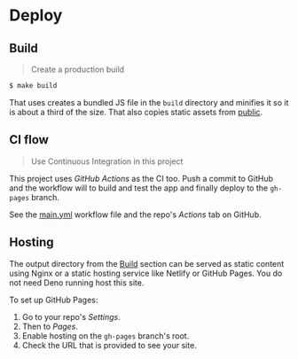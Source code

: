 # Deploy


## Build
> Create a production build

```sh
$ make build
```

That uses creates a bundled JS file in the `build` directory and minifies it so it is about a third of the size. That also copies static assets from [public](/public/).


## CI flow
> Use Continuous Integration in this project

This project uses _GitHub Actions_ as the CI too. Push a commit to GitHub and the workflow will to build and test the app and finally deploy to the `gh-pages` branch.

See the [main.yml](/.github/workflows/main.yml) workflow file and the repo's _Actions_ tab on GitHub.


## Hosting

The output directory from the [Build](#build) section can be served as static content using Nginx or a static hosting service like Netlify or GitHub Pages. You do not need Deno running host this site.


To set up GitHub Pages:

1. Go to your repo's _Settings_.
2. Then to _Pages_.
3. Enable hosting on the `gh-pages` branch's root.
4. Check the URL that is provided to see your site.
